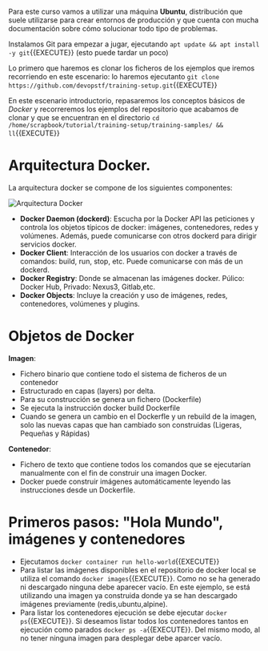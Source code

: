 Para este curso vamos a utilizar una máquina **Ubuntu**, distribución que suele utilizarse para crear entornos de producción y que cuenta con mucha documentación sobre cómo solucionar todo tipo de problemas.

Instalamos Git para empezar a jugar, ejecutando `apt update && apt install -y git`{{EXECUTE}} (esto puede tardar un poco)

Lo primero que haremos es clonar los ficheros de los ejemplos que iremos recorriendo en este escenario: lo haremos ejecutanto `git clone https://github.com/devopstf/training-setup.git`{{EXECUTE}}

En este escenario introductorio, repasaremos los conceptos básicos de _Docker_ y recorreremos los ejemplos del repositorio que acabamos de clonar y que se encuentran en el directorio `cd /home/scrapbook/tutorial/training-setup/training-samples/ && ll`{{EXECUTE}}

# Arquitectura Docker.

La arquitectura docker se compone de los siguientes componentes:

![Arquitectura Docker](https://docs.docker.com/engine/images/architecture.svg)

- **Docker Daemon (dockerd)**: Escucha por la Docker API las peticiones y controla los objetos típicos de docker: imágenes, contenedores, redes y volúmenes. Además, puede comunicarse con otros dockerd para dirigir servicios docker.
- **Docker Client**: Interacción de los usuarios con docker a través de comandos: build, run, stop, etc. Puede comunicarse con más de un dockerd.
- **Docker Registry**: Donde se almacenan las imágenes docker. Púlico: Docker Hub, Privado: Nexus3, Gitlab,etc.
- **Docker Objects**: Incluye la creación y uso de imágenes, redes, contenedores, volúmenes y plugins.

# Objetos de Docker

**Imagen**: 
- Fichero binario que contiene todo el sistema de ficheros de un contenedor
- Estructurado en capas (layers) por delta. 
- Para su construcción se genera un fichero (Dockerfile)
- Se ejecuta la instrucción docker build Dockerfile
- Cuando se genera un cambio en el Dockerfle y un rebuild de la imagen, solo las nuevas capas que han cambiado son construidas (Ligeras, Pequeñas y Rápidas)

**Contenedor**:
- Fichero de texto que contiene todos los comandos que se ejecutarían manualmente con el fin de construir una imagen Docker.
- Docker puede construir imágenes automáticamente leyendo las instrucciones desde un Dockerfile. 

# Primeros pasos: "Hola Mundo", imágenes y contenedores
- Ejecutamos `docker container run hello-world`{{EXECUTE}}
- Para listar las imágenes disponibles en el repositorio de docker local se utiliza el comando `docker images`{{EXECUTE}}. Como no se ha generado ni descargado ninguna debe aparecer vacío. En este ejemplo, se está utilizando una imagen ya construida donde ya se han descargado imágenes previamente (redis,ubuntu,alpine).
- Para listar los contenedores ejecución se debe ejecutar `docker ps`{{EXECUTE}}. Si deseamos listar todos los contenedores tantos en ejecución como parados `docker ps -a`{{EXECUTE}}. Del mismo modo, al no tener ninguna imagen para desplegar debe aparcer vacío.
